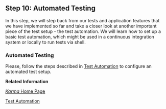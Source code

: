<!-- loio07c97a2e497d443eb6fa74bb9445ab9c -->

## Step 10: Automated Testing

In this step, we will step back from our tests and application features that we have implemented so far and take a closer look at another important piece of the test setup - the test automation. We will learn how to set up a basic test automation, which might be used in a continuous integration system or locally to run tests via shell.



### Automated Testing

Please, follow the steps described in [Test Automation](../04_Essentials/test-automation-ae44824.md#loioae448243822448d8ba04b4784f4b09a0) to configure an automated test setup.

**Related Information**  


[*Karma* Home Page](https://www.npmjs.com/package/karma)

[Test Automation](../04_Essentials/test-automation-ae44824.md#loioae448243822448d8ba04b4784f4b09a0 "To make sure your code is always tested thoroughly before its inclusion in a productive project, you should use a test runner that automates tests. The test runner can be included in your project setup so that it is called whenever code changes are submitted.")

